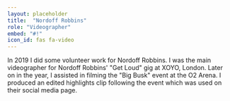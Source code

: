 ```yaml
---
layout: placeholder
title:  "Nordoff Robbins"
role: "Videographer" 
embed: "#!"
icon_id: fas fa-video
---
```


In 2019 I did some volunteer work for Nordoff Robbins. I was the main videographer for Nordoff Robbins' "Get Loud" gig at XOYO, London. Later on in the year, I assisted in filming the "Big Busk" event at the O2 Arena. I produced an edited highlights clip following the event which was used on their social media page.
